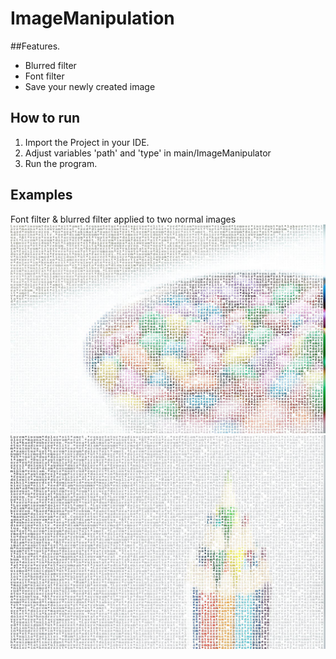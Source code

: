 # ImageManipulation

##Features.
- Blurred filter
- Font filter
- Save your newly created image

## How to run
1. Import the Project in your IDE.
2. Adjust variables 'path' and 'type' in main/ImageManipulator
3. Run the program.

## Examples
Font filter & blurred filter applied to two normal images
![Smarties](/docs/images/smarties.jpg?raw=true)
![Pencils](/docs/images/pencils.jpg?raw=true)

